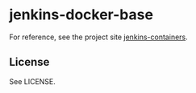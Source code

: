 # jenkins-docker-base

For reference, see the project site [jenkins-containers](https://cavcrosby.github.io/jenkins-containers/).

## License

See LICENSE.
